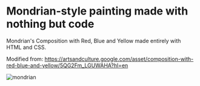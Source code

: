# Mondrian-style painting made with nothing but code
Mondrian's Composition with Red, Blue and Yellow made entirely with HTML and CSS.

Modified from: https://artsandculture.google.com/asset/composition-with-red-blue-and-yellow/5QG2Fm_LGUWAHA?hl=en

![mondrian](https://github.com/TanyaStefanova/css-projects/assets/79509493/7768dcbc-6867-4f37-9e04-d1cd1198910b)
